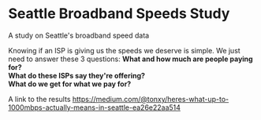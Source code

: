 # Seattle Broadband Speeds Study
A study on Seattle's broadband speed data

Knowing if an ISP is giving us the speeds we deserve is simple. We just need to answer these 3 questions:
**What and how much are people paying for?**<br>
**What do these ISPs say they're offering?**<br>
**What do we get for what we pay for?**<br>

A link to the results https://medium.com/@tonxy/heres-what-up-to-1000mbps-actually-means-in-seattle-ea26e22aa514
